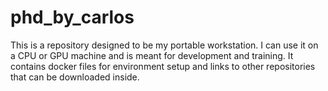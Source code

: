 # phd_by_carlos
This is a repository designed to be my portable workstation. I can use it on a CPU or GPU machine and is meant for development and training. It contains docker files for environment setup and links to other repositories that can be downloaded inside.
